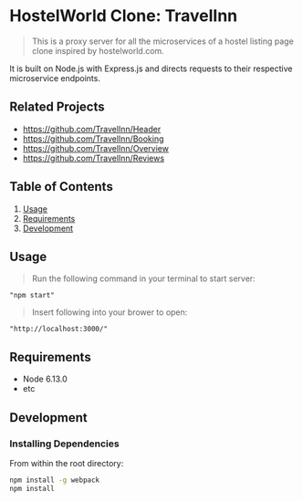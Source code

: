 # HostelWorld Clone: TravelInn

> This is a proxy server for all the microservices of a hostel listing page clone inspired by hostelworld.com.

It is built on Node.js with Express.js and directs requests to their respective microservice endpoints.

## Related Projects

-   https://github.com/TravelInn/Header
-   https://github.com/TravelInn/Booking
-   https://github.com/TravelInn/Overview
-   https://github.com/TravelInn/Reviews

## Table of Contents

1.  [Usage](#Usage)
1.  [Requirements](#requirements)
1.  [Development](#development)

## Usage

> Run the following command in your terminal to start server:

    "npm start"

> Insert following into your brower to open:

    "http://localhost:3000/"

## Requirements

-   Node 6.13.0
-   etc

## Development

### Installing Dependencies

From within the root directory:

```sh
npm install -g webpack
npm install
```
